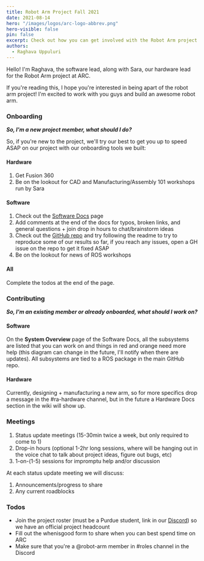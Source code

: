 ```yaml
---
title: Robot Arm Project Fall 2021 
date: 2021-08-14
hero: "/images/logos/arc-logo-abbrev.png"
hero-visible: false 
pin: false 
excerpt: Check out how you can get involved with the Robot Arm project in Fall 2021! 
authors:
  - Raghava Uppuluri
---
```


Hello! I'm Raghava, the software lead, along with Sara, our hardware lead for the Robot Arm project at ARC. 

If you're reading this, I hope you're interested in being apart of the robot arm project! I'm excited to work with you guys and build an awesome robot arm.

### Onboarding
***So, I'm a new project member, what should I do?***

So, if you're new to the project, we'll try our best to get you up to speed ASAP on our project with our onboarding tools we built:

#### Hardware
1. Get Fusion 360
2. Be on the lookout for CAD and Manufacturing/Assembly 101 workshops run by Sara

#### Software
1. Check out the [Software Docs](https://wiki.purduearc.com/wiki/robot-arm/software#how-to-use-this-if-youre-new) page 
2. Add comments at the end of the docs for typos, broken links, and general questions + join drop in hours to chat/brainstorm ideas 
3. Check out the [GitHub repo](https://github.com/purdue-arc/arc_robot_arm) and try following the readme to try to reproduce some of our results so far, if you reach any issues, open a GH issue on the repo to get it fixed ASAP
4. Be on the lookout for news of ROS workshops

#### All 
Complete the todos at the end of the page. 

### Contributing 
***So, I'm an existing member or already onboarded, what should I work on?***

#### Software
On the **System Overview** page of the Software Docs, all the subsystems are listed that you can work on and things in red and orange need more help (this diagram can change in the future, I'll notify when there are updates). All subsystems are tied to a ROS package in the main GitHub repo. 

#### Hardware
Currently, designing + manufacturing a new arm, so for more specifics drop a message in the #ra-hardware channel, but in the future a Hardware Docs section in the wiki will show up.

### Meetings
1. Status update meetings (15-30min twice a week, but only required to come to 1)
2. Drop-in hours (optional 1-2hr long sessions, where  will be hanging out in the voice chat to talk about project ideas, figure out bugs, etc)
3. 1-on-(1-5) sessions for impromptu help and/or discussion

At each status update meeting we will discuss:
1. Announcements/progress to share
2. Any current roadblocks

### Todos
- Join the project roster (must be a Purdue student, link in our [Discord](https://discord.com/invite/WJXnvJa8?utm_source=Discord%20Widget&utm_medium=Connect)) so we have an official project headcount
- Fill out the whenisgood form to share when you can best spend time on ARC 
- Make sure that you're a @robot-arm member in #roles channel in the Discord
